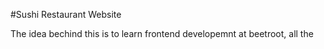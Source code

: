 #Sushi Restaurant Website
<p>The idea bechind this is to learn frontend developemnt at beetroot, all the </p>
